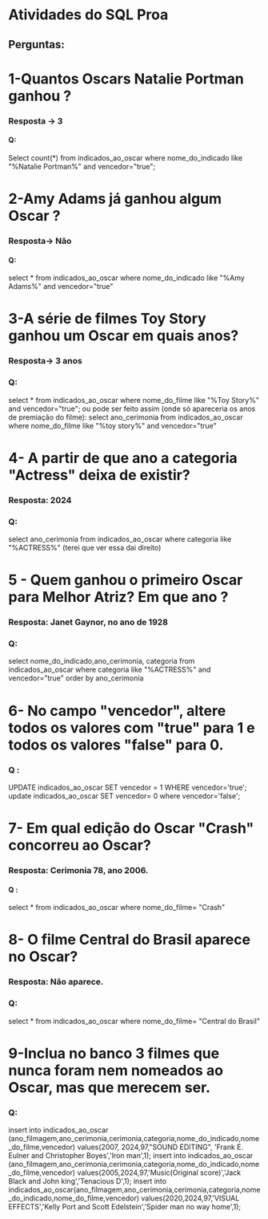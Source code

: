 #  Atividades do SQL Proa
## Perguntas:
 # 1-Quantos Oscars Natalie Portman ganhou ? 
 ### Resposta -> 3
#### Q:
 Select count(*) from indicados_ao_oscar where nome_do_indicado like "%Natalie Portman%" and vencedor="true";

# 2-Amy Adams já ganhou algum Oscar ?
### Resposta-> Não
#### Q:
select * from indicados_ao_oscar where nome_do_indicado like "%Amy Adams%" and vencedor="true"

# 3-A série de filmes Toy Story ganhou um Oscar em quais anos?
### Resposta-> 3 anos 
### Q:
select * from indicados_ao_oscar where nome_do_filme like "%Toy Story%" and vencedor="true"; ou pode ser feito assim (onde só apareceria os anos de premiação do filme): select ano_cerimonia from indicados_ao_oscar where nome_do_filme like "%toy story%" and vencedor="true"

# 4- A partir de que ano a categoria "Actress" deixa de existir?
### Resposta: 2024
### Q:
select  ano_cerimonia from indicados_ao_oscar   where categoria  like  "%ACTRESS%" (terei que ver essa dai direito)

# 5 - Quem ganhou o primeiro Oscar para Melhor Atriz? Em que ano ?
  ### Resposta: Janet Gaynor, no ano de 1928

 ### Q:
 select  nome_do_indicado,ano_cerimonia, categoria from indicados_ao_oscar where categoria like "%ACTRESS%" and vencedor="true" order by ano_cerimonia

 # 6- No campo "vencedor", altere todos os valores com "true" para 1 e todos os valores "false" para 0.
 ### Q :
 UPDATE indicados_ao_oscar  SET vencedor = 1 WHERE vencedor='true';
update indicados_ao_oscar SET vencedor= 0 where vencedor='false';

# 7- Em qual edição do Oscar "Crash" concorreu ao Oscar?
### Resposta: Cerimonia 78, ano 2006.
#### Q :
select * from  indicados_ao_oscar where nome_do_filme= "Crash"

# 8- O filme Central do Brasil aparece no Oscar?
### Resposta: Não aparece.
###  Q:
select * from indicados_ao_oscar where nome_do_filme= "Central do Brasil"


 # 9-Inclua no banco 3 filmes que nunca foram nem nomeados ao Oscar, mas que merecem ser.
 ### Q:
 insert into indicados_ao_oscar (ano_filmagem,ano_cerimonia,cerimonia,categoria,nome_do_indicado,nome_do_filme,vencedor) values(2007, 2024,97,"SOUND EDITING", 'Frank E. Eulner and Christopher Boyes','Iron man',1); 
insert into indicados_ao_oscar (ano_filmagem,ano_cerimonia,cerimonia,categoria,nome_do_indicado,nome_do_filme,vencedor) values(2005,2024,97,'Music(Original score)','Jack Black and John king','Tenacious D',1);
insert into indicados_ao_oscar(ano_filmagem,ano_cerimonia,cerimonia,categoria,nome_do_indicado,nome_do_filme,vencedor) values(2020,2024,97,'VISUAL EFFECTS','Kelly Port and Scott Edelstein','Spider man no way home',1);
